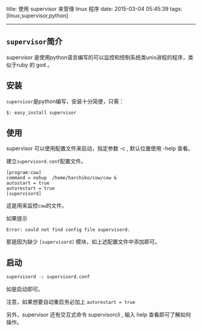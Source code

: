 title: 使用 supervisor 来管理 linux 程序
date: 2015-03-04 05:45:39
tags: [linux,supervisor,python]

---

## `supervisor`简介
supervisor 是使用python语言编写的可以监控和控制系统类unix进程的程序，类似于ruby 的 god 。

<!--more-->

## 安装

`supervisor`是python编写，安装十分简便，只需：

```bash
$: easy_install supervisor
```

## 使用

supervisor 可以使用配置文件来启动，指定参数 -c , 默认位置使用
-help 查看。

建立`supervisord.conf`配置文件。

```
[program:cow]
command = nohup  /home/harchiko/cow/cow &
autostart = true
autorestart = true
[supervisord]
```

这是用来监控`cow`的文件。

如果提示

`Error: could not find config file supervisord.`

那是因为缺少 `[supervisord]` 模块，如上述配置文件中添加即可。

## 启动
```bash
supervisord -c supervisord.conf
```

如是启动即可。

注意，如果想要自动重启务必加上 `autorestart = true`

另外，supervisor 还有交互式命令 supervisorcli , 输入 help 查看即可了解如何操作。
